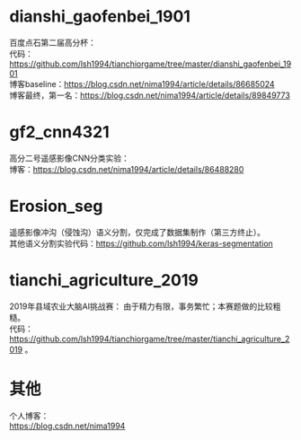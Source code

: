 # dianshi_gaofenbei_1901

百度点石第二届高分杯：  
代码：https://github.com/lsh1994/tianchiorgame/tree/master/dianshi_gaofenbei_1901  
博客baseline：https://blog.csdn.net/nima1994/article/details/86685024    
博客最终，第一名：https://blog.csdn.net/nima1994/article/details/89849773

# gf2_cnn4321

高分二号遥感影像CNN分类实验：  
博客：https://blog.csdn.net/nima1994/article/details/86488280

# Erosion_seg
遥感影像冲沟（侵蚀沟）语义分割，仅完成了数据集制作（第三方终止）。  
其他语义分割实验代码：https://github.com/lsh1994/keras-segmentation  

# tianchi_agriculture_2019
2019年县域农业大脑AI挑战赛：
由于精力有限，事务繁忙；本赛题做的比较粗糙。  
代码：https://github.com/lsh1994/tianchiorgame/tree/master/tianchi_agriculture_2019 。

# 其他

个人博客：  
https://blog.csdn.net/nima1994